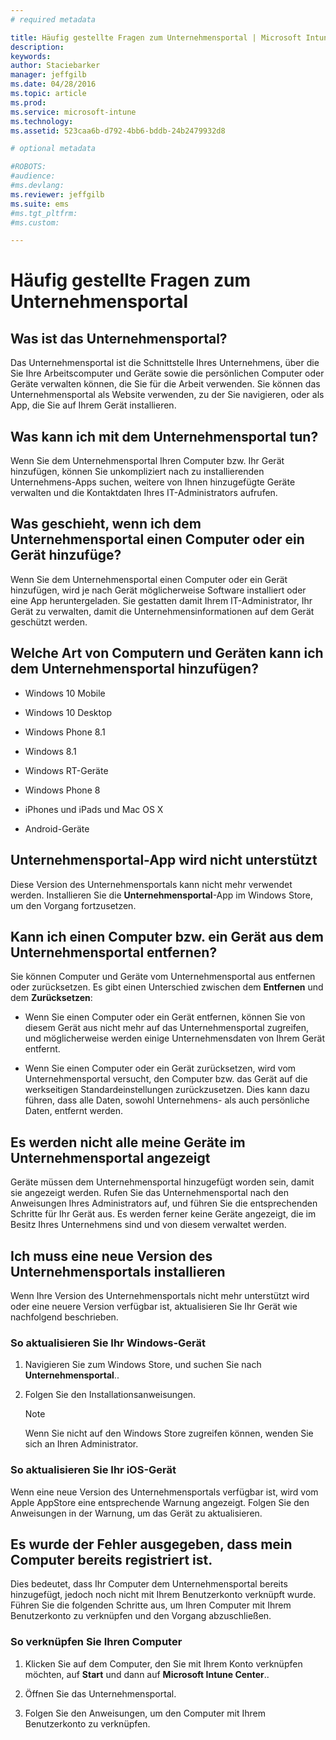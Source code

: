 ```yaml
---
# required metadata

title: Häufig gestellte Fragen zum Unternehmensportal | Microsoft Intune
description:
keywords:
author: Staciebarker
manager: jeffgilb
ms.date: 04/28/2016
ms.topic: article
ms.prod:
ms.service: microsoft-intune
ms.technology:
ms.assetid: 523caa6b-d792-4bb6-bddb-24b2479932d8

# optional metadata

#ROBOTS:
#audience:
#ms.devlang:
ms.reviewer: jeffgilb
ms.suite: ems
#ms.tgt_pltfrm:
#ms.custom:

---
```


# Häufig gestellte Fragen zum Unternehmensportal



## Was ist das Unternehmensportal?
Das Unternehmensportal ist die Schnittstelle Ihres Unternehmens, über die Sie Ihre Arbeitscomputer und Geräte sowie die persönlichen Computer oder Geräte verwalten können, die Sie für die Arbeit verwenden.  Sie können das Unternehmensportal als Website verwenden, zu der Sie navigieren, oder als App, die Sie auf Ihrem Gerät installieren.

## Was kann ich mit dem Unternehmensportal tun?
Wenn Sie dem Unternehmensportal Ihren Computer bzw. Ihr Gerät hinzufügen, können Sie unkompliziert nach zu installierenden Unternehmens-Apps suchen, weitere von Ihnen hinzugefügte Geräte verwalten und die Kontaktdaten Ihres IT-Administrators aufrufen.

## Was geschieht, wenn ich dem Unternehmensportal einen Computer oder ein Gerät hinzufüge?
Wenn Sie dem Unternehmensportal einen Computer oder ein Gerät hinzufügen, wird je nach Gerät möglicherweise Software installiert oder eine App heruntergeladen.  Sie gestatten damit Ihrem IT-Administrator, Ihr Gerät zu verwalten, damit die Unternehmensinformationen auf dem Gerät geschützt werden.  

## Welche Art von Computern und Geräten kann ich dem Unternehmensportal hinzufügen?

-   Windows 10 Mobile

-   Windows 10 Desktop

-   Windows Phone 8.1

-   Windows 8.1

-   Windows RT-Geräte

-   Windows Phone 8

-   iPhones und iPads und Mac OS X

-   Android-Geräte

## Unternehmensportal-App wird nicht unterstützt
Diese Version des Unternehmensportals kann nicht mehr verwendet werden. Installieren Sie die **Unternehmensportal**-App im Windows Store, um den Vorgang fortzusetzen.

## Kann ich einen Computer bzw. ein Gerät aus dem Unternehmensportal entfernen?
Sie können Computer und Geräte vom Unternehmensportal aus entfernen oder zurücksetzen.  Es gibt einen Unterschied zwischen dem **Entfernen** und dem **Zurücksetzen**:

-   Wenn Sie einen Computer oder ein Gerät entfernen, können Sie von diesem Gerät aus nicht mehr auf das Unternehmensportal zugreifen, und möglicherweise werden einige Unternehmensdaten von Ihrem Gerät entfernt.

-   Wenn Sie einen Computer oder ein Gerät zurücksetzen, wird vom Unternehmensportal versucht, den Computer bzw. das Gerät auf die werkseitigen Standardeinstellungen zurückzusetzen.  Dies kann dazu führen, dass alle Daten, sowohl Unternehmens- als auch persönliche Daten, entfernt werden.

## Es werden nicht alle meine Geräte im Unternehmensportal angezeigt
Geräte müssen dem Unternehmensportal hinzugefügt worden sein, damit sie angezeigt werden. Rufen Sie das Unternehmensportal nach den Anweisungen Ihres Administrators auf, und führen Sie die entsprechenden Schritte für Ihr Gerät aus. Es werden ferner keine Geräte angezeigt, die im Besitz Ihres Unternehmens sind und von diesem verwaltet werden.

## Ich muss eine neue Version des Unternehmensportals installieren
Wenn Ihre Version des Unternehmensportals nicht mehr unterstützt wird oder eine neuere Version verfügbar ist, aktualisieren Sie Ihr Gerät wie nachfolgend beschrieben.

### So aktualisieren Sie Ihr Windows-Gerät

1.  Navigieren Sie zum Windows Store, und suchen Sie nach **Unternehmensportal**..

2.  Folgen Sie den Installationsanweisungen.

    > [!NOTE]
    > Wenn Sie nicht auf den Windows Store zugreifen können, wenden Sie sich an Ihren Administrator.

### So aktualisieren Sie Ihr iOS-Gerät

Wenn eine neue Version des Unternehmensportals verfügbar ist, wird vom Apple AppStore eine entsprechende Warnung angezeigt. Folgen Sie den Anweisungen in der Warnung, um das Gerät zu aktualisieren.

## Es wurde der Fehler ausgegeben, dass mein Computer bereits registriert ist.
Dies bedeutet, dass Ihr Computer dem Unternehmensportal bereits hinzugefügt, jedoch noch nicht mit Ihrem Benutzerkonto verknüpft wurde. Führen Sie die folgenden Schritte aus, um Ihren Computer mit Ihrem Benutzerkonto zu verknüpfen und den Vorgang abzuschließen.

### So verknüpfen Sie Ihren Computer

1.  Klicken Sie auf dem Computer, den Sie mit Ihrem Konto verknüpfen möchten, auf **Start** und dann auf **Microsoft Intune Center**..

2.  Öffnen Sie das Unternehmensportal.

3.  Folgen Sie den Anweisungen, um den Computer mit Ihrem Benutzerkonto zu verknüpfen.




<!--HONumber=May16_HO1-->


